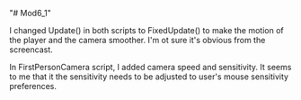 "# Mod6_1" 

I changed Update() in both scripts to FixedUpdate() to make the motion of the player and the camera smoother. I'm ot sure it's obvious from the screencast.

In FirstPersonCamera script, I added camera speed and sensitivity. It seems to me that it the sensitivity needs to be adjusted to user's mouse sensitivity preferences.
